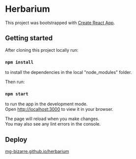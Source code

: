 # Herbarium

This project was bootstrapped with [Create React App](https://github.com/facebook/create-react-app).

## Getting started

After cloning this project locally run:

### `npm install`

to install the dependencies in the local "node_modules" folder.

Then run:

### `npm start`

to run the app in the development mode.\
Open [http://localhost:3000](http://localhost:3000) to view it in your browser.

The page will reload when you make changes.\
You may also see any lint errors in the console.

## Deploy

[mg-bizarre.github.io/herbarium](https://mg-bizarre.github.io/herbarium/)
